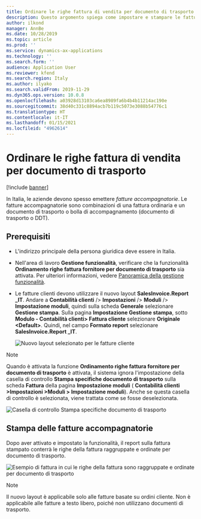```yaml
---
title: Ordinare le righe fattura di vendita per documento di trasporto
description: Questo argomento spiega come impostare e stampare le fatture accompagnatorie che includono i dettagli dei documenti di trasporto richiesti.
author: ilkond
manager: AnnBe
ms.date: 10/28/2019
ms.topic: article
ms.prod: ''
ms.service: dynamics-ax-applications
ms.technology: ''
ms.search.form: ''
audience: Application User
ms.reviewer: kfend
ms.search.region: Italy
ms.author: ilyako
ms.search.validFrom: 2019-11-29
ms.dyn365.ops.version: 10.0.8
ms.openlocfilehash: a03928d13103ca6ea8989fa6b4b4b11214ac190e
ms.sourcegitcommit: 38d40c331c8894acb7b119c5073e3088b54776c1
ms.translationtype: HT
ms.contentlocale: it-IT
ms.lasthandoff: 01/15/2021
ms.locfileid: "4962614"
---
```

# <a name="sort-sales-invoice-lines-by-packing-slip"></a>Ordinare le righe fattura di vendita per documento di trasporto

[!include [banner](../includes/banner.md)]

In Italia, le aziende devono spesso emettere *fatture accompagnatorie*. Le fatture accompagnatorie sono combinazioni di una fattura ordinaria e un documento di trasporto o bolla di accompagnamento (documento di trasporto o DDT).

## <a name="prerequisites"></a>Prerequisiti

- L'indirizzo principale della persona giuridica deve essere in Italia.
- Nell'area di lavoro **Gestione funzionalità**, verificare che la funzionalità **Ordinamento righe fattura fornitore per documento di trasporto** sia attivata. Per ulteriori informazioni, vedere [Panoramica della gestione funzionalità](../../fin-and-ops/get-started/feature-management/feature-management-overview.md).
- Le fatture clienti devono utilizzare il nuovo layout **SalesInvoice.Report \_IT**. Andare a **Contabilità clienti** /> **Impostazioni** /> **Moduli** /> **Impostazione moduli**, quindi sulla scheda **Generale** selezionare **Gestione stampa**. Sulla pagina **Impostazione Gestione stampa**, sotto **Modulo - Contabilità clienti\> Fattura cliente** selezionare **Originale \<Default\>**. Quindi, nel campo **Formato report** selezionare **SalesInvoice.Report \_IT**.

    ![Nuovo layout selezionato per le fatture cliente](media/emea-ita-exil-invoice-packing-slip-pic2.jpg)

> [!NOTE]
> Quando è attivata la funzione **Ordinamento righe fattura fornitore per documento di trasporto** è attivata, il sistema ignora l'impostazione della casella di controllo **Stampa specifiche documento di trasporto** sulla scheda **Fattura** della pagina **Impostazione moduli** ( **Contabilità clienti \>Impostazioni \>Moduli \> Impostazione moduli**). Anche se questa casella di controllo è selezionata, viene trattata come se fosse deselezionata.
>
> ![Casella di controllo Stampa specifiche documento di trasporto](media/emea-ita-exil-invoice-packing-slip-pic3.jpg)

## <a name="printing-accompanying-invoices"></a>Stampa delle fatture accompagnatorie

Dopo aver attivato e impostato la funzionalità, il report sulla fattura stampato conterrà le righe della fattura raggruppate e ordinate per documento di trasporto.

![Esempio di fattura in cui le righe della fattura sono raggruppate e ordinate per documento di trasporto](media/emea-ita-exil-invoice-packing-slip-pic.jpg)

> [!NOTE]
> Il nuovo layout è applicabile solo alle fatture basate su ordini cliente. Non è applicabile alle fatture a testo libero, poiché non utilizzano documenti di trasporto.
